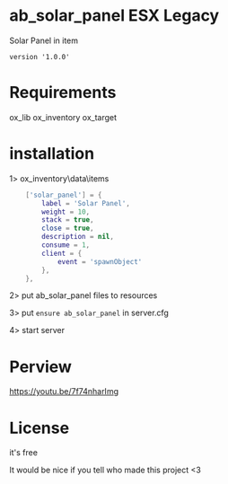 # ab_solar_panel ESX Legacy
Solar Panel in item 

```version '1.0.0'```


# Requirements
ox_lib
ox_inventory
ox_target


# installation

1>
ox_inventory\data\items
```lua
	['solar_panel'] = {
		label = 'Solar Panel',
		weight = 10,
		stack = true,
		close = true,
		description = nil,
		consume = 1,
		client = {
			event = 'spawnObject'
		},
	},
```

2>
put ab_solar_panel files to resources

3>
put ```ensure ab_solar_panel``` in server.cfg

 4>
 start server

# Perview
https://youtu.be/7f74nharImg

 

# License
 it's free
 
 It would be nice if you tell who made this project <3
 
 
